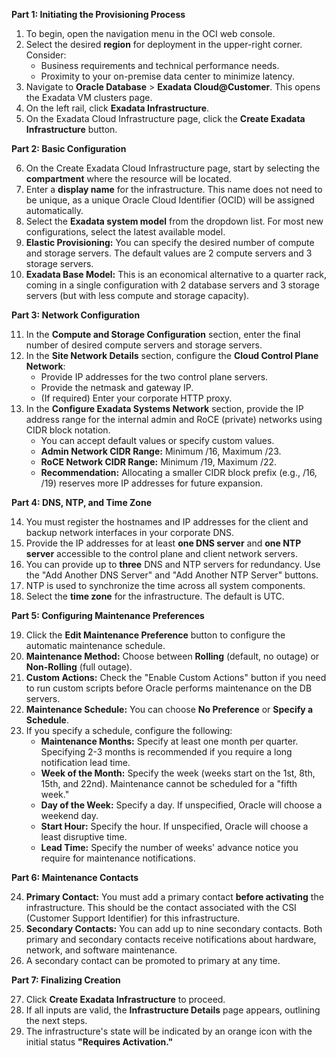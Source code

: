 
**Part 1: Initiating the Provisioning Process**

1.  To begin, open the navigation menu in the OCI web console.
2.  Select the desired **region** for deployment in the upper-right corner. Consider:
    *   Business requirements and technical performance needs.
    *   Proximity to your on-premise data center to minimize latency.
3.  Navigate to **Oracle Database** > **Exadata Cloud@Customer**. This opens the Exadata VM clusters page.
4.  On the left rail, click **Exadata Infrastructure**.
5.  On the Exadata Cloud Infrastructure page, click the **Create Exadata Infrastructure** button.

**Part 2: Basic Configuration**

6.  On the Create Exadata Cloud Infrastructure page, start by selecting the **compartment** where the resource will be located.
7.  Enter a **display name** for the infrastructure. This name does not need to be unique, as a unique Oracle Cloud Identifier (OCID) will be assigned automatically.
8.  Select the **Exadata system model** from the dropdown list. For most new configurations, select the latest available model.
9.  **Elastic Provisioning:** You can specify the desired number of compute and storage servers. The default values are 2 compute servers and 3 storage servers.
10. **Exadata Base Model:** This is an economical alternative to a quarter rack, coming in a single configuration with 2 database servers and 3 storage servers (but with less compute and storage capacity).

**Part 3: Network Configuration**

11. In the **Compute and Storage Configuration** section, enter the final number of desired compute servers and storage servers.
12. In the **Site Network Details** section, configure the **Cloud Control Plane Network**:
    *   Provide IP addresses for the two control plane servers.
    *   Provide the netmask and gateway IP.
    *   (If required) Enter your corporate HTTP proxy.
13. In the **Configure Exadata Systems Network** section, provide the IP address range for the internal admin and RoCE (private) networks using CIDR block notation.
    *   You can accept default values or specify custom values.
    *   **Admin Network CIDR Range:** Minimum /16, Maximum /23.
    *   **RoCE Network CIDR Range:** Minimum /19, Maximum /22.
    *   **Recommendation:** Allocating a smaller CIDR block prefix (e.g., /16, /19) reserves more IP addresses for future expansion.

**Part 4: DNS, NTP, and Time Zone**

14. You must register the hostnames and IP addresses for the client and backup network interfaces in your corporate DNS.
15. Provide the IP addresses for at least **one DNS server** and **one NTP server** accessible to the control plane and client network servers.
16. You can provide up to **three** DNS and NTP servers for redundancy. Use the "Add Another DNS Server" and "Add Another NTP Server" buttons.
17. NTP is used to synchronize the time across all system components.
18. Select the **time zone** for the infrastructure. The default is UTC.

**Part 5: Configuring Maintenance Preferences**

19. Click the **Edit Maintenance Preference** button to configure the automatic maintenance schedule.
20. **Maintenance Method:** Choose between **Rolling** (default, no outage) or **Non-Rolling** (full outage).
21. **Custom Actions:** Check the "Enable Custom Actions" button if you need to run custom scripts before Oracle performs maintenance on the DB servers.
22. **Maintenance Schedule:** You can choose **No Preference** or **Specify a Schedule**.
23. If you specify a schedule, configure the following:
    *   **Maintenance Months:** Specify at least one month per quarter. Specifying 2-3 months is recommended if you require a long notification lead time.
    *   **Week of the Month:** Specify the week (weeks start on the 1st, 8th, 15th, and 22nd). Maintenance cannot be scheduled for a "fifth week."
    *   **Day of the Week:** Specify a day. If unspecified, Oracle will choose a weekend day.
    *   **Start Hour:** Specify the hour. If unspecified, Oracle will choose a least disruptive time.
    *   **Lead Time:** Specify the number of weeks' advance notice you require for maintenance notifications.

**Part 6: Maintenance Contacts**

24. **Primary Contact:** You must add a primary contact **before activating** the infrastructure. This should be the contact associated with the CSI (Customer Support Identifier) for this infrastructure.
25. **Secondary Contacts:** You can add up to nine secondary contacts. Both primary and secondary contacts receive notifications about hardware, network, and software maintenance.
26. A secondary contact can be promoted to primary at any time.

**Part 7: Finalizing Creation**

27. Click **Create Exadata Infrastructure** to proceed.
28. If all inputs are valid, the **Infrastructure Details** page appears, outlining the next steps.
29. The infrastructure's state will be indicated by an orange icon with the initial status **"Requires Activation."**
